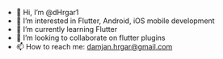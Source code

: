 - 👋 Hi, I’m @dHrgar1
- 👀 I’m interested in Flutter, Android, iOS mobile development
- 🌱 I’m currently learning Flutter
- 💞️ I’m looking to collaborate on flutter plugins
- 📫 How to reach me: damjan.hrgar@gmail.com

